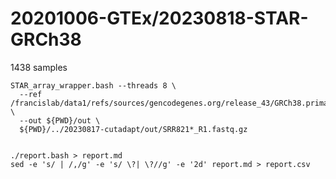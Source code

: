 
#	20201006-GTEx/20230818-STAR-GRCh38

1438 samples




```
STAR_array_wrapper.bash --threads 8 \
  --ref /francislab/data1/refs/sources/gencodegenes.org/release_43/GRCh38.primary_assembly.genome \
  --out ${PWD}/out \
  ${PWD}/../20230817-cutadapt/out/SRR821*_R1.fastq.gz

```




```

./report.bash > report.md
sed -e 's/ | /,/g' -e 's/ \?| \?//g' -e '2d' report.md > report.csv

```

